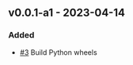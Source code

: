 ## v0.0.1-a1 - 2023-04-14
### Added
* [#3](https://github.com/edgarrmondragon/singer-rust/issues/3) Build Python wheels

